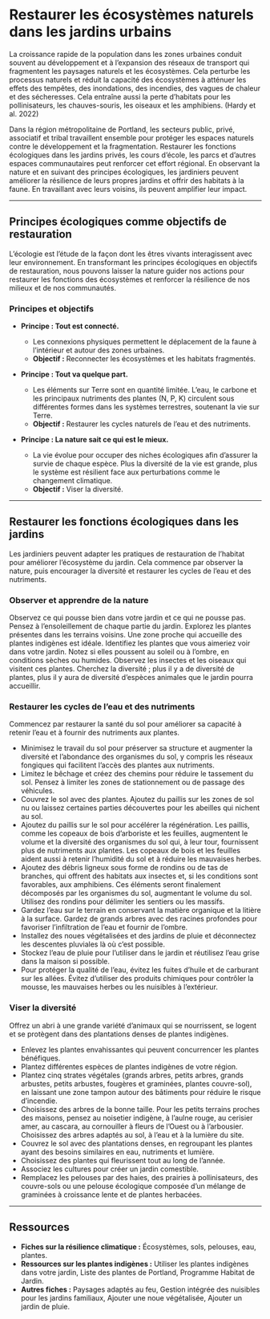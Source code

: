 # Restaurer les écosystèmes naturels dans les jardins urbains

La croissance rapide de la population dans les zones urbaines conduit souvent au développement et à l’expansion des réseaux de transport qui fragmentent les paysages naturels et les écosystèmes. Cela perturbe les processus naturels et réduit la capacité des écosystèmes à atténuer les effets des tempêtes, des inondations, des incendies, des vagues de chaleur et des sécheresses. Cela entraîne aussi la perte d’habitats pour les pollinisateurs, les chauves-souris, les oiseaux et les amphibiens. (Hardy et al. 2022)

Dans la région métropolitaine de Portland, les secteurs public, privé, associatif et tribal travaillent ensemble pour protéger les espaces naturels contre le développement et la fragmentation. Restaurer les fonctions écologiques dans les jardins privés, les cours d’école, les parcs et d’autres espaces communautaires peut renforcer cet effort régional. En observant la nature et en suivant des principes écologiques, les jardiniers peuvent améliorer la résilience de leurs propres jardins et offrir des habitats à la faune. En travaillant avec leurs voisins, ils peuvent amplifier leur impact.

---

## Principes écologiques comme objectifs de restauration

L’écologie est l’étude de la façon dont les êtres vivants interagissent avec leur environnement. En transformant les principes écologiques en objectifs de restauration, nous pouvons laisser la nature guider nos actions pour restaurer les fonctions des écosystèmes et renforcer la résilience de nos milieux et de nos communautés.

### Principes et objectifs

- **Principe : Tout est connecté.**  
  - Les connexions physiques permettent le déplacement de la faune à l’intérieur et autour des zones urbaines.  
  - **Objectif :** Reconnecter les écosystèmes et les habitats fragmentés.

- **Principe : Tout va quelque part.**  
  - Les éléments sur Terre sont en quantité limitée. L’eau, le carbone et les principaux nutriments des plantes (N, P, K) circulent sous différentes formes dans les systèmes terrestres, soutenant la vie sur Terre.  
  - **Objectif :** Restaurer les cycles naturels de l’eau et des nutriments.

- **Principe : La nature sait ce qui est le mieux.**  
  - La vie évolue pour occuper des niches écologiques afin d’assurer la survie de chaque espèce. Plus la diversité de la vie est grande, plus le système est résilient face aux perturbations comme le changement climatique.  
  - **Objectif :** Viser la diversité.

---

## Restaurer les fonctions écologiques dans les jardins

Les jardiniers peuvent adapter les pratiques de restauration de l’habitat pour améliorer l’écosystème du jardin. Cela commence par observer la nature, puis encourager la diversité et restaurer les cycles de l’eau et des nutriments.

### Observer et apprendre de la nature

Observez ce qui pousse bien dans votre jardin et ce qui ne pousse pas. Pensez à l’ensoleillement de chaque partie du jardin. Explorez les plantes présentes dans les terrains voisins. Une zone proche qui accueille des plantes indigènes est idéale. Identifiez les plantes que vous aimeriez voir dans votre jardin. Notez si elles poussent au soleil ou à l’ombre, en conditions sèches ou humides. Observez les insectes et les oiseaux qui visitent ces plantes. Cherchez la diversité ; plus il y a de diversité de plantes, plus il y aura de diversité d’espèces animales que le jardin pourra accueillir.

### Restaurer les cycles de l’eau et des nutriments

Commencez par restaurer la santé du sol pour améliorer sa capacité à retenir l’eau et à fournir des nutriments aux plantes.

- Minimisez le travail du sol pour préserver sa structure et augmenter la diversité et l’abondance des organismes du sol, y compris les réseaux fongiques qui facilitent l’accès des plantes aux nutriments.
- Limitez le bêchage et créez des chemins pour réduire le tassement du sol. Pensez à limiter les zones de stationnement ou de passage des véhicules.
- Couvrez le sol avec des plantes. Ajoutez du paillis sur les zones de sol nu ou laissez certaines parties découvertes pour les abeilles qui nichent au sol.
- Ajoutez du paillis sur le sol pour accélérer la régénération. Les paillis, comme les copeaux de bois d’arboriste et les feuilles, augmentent le volume et la diversité des organismes du sol qui, à leur tour, fournissent plus de nutriments aux plantes. Les copeaux de bois et les feuilles aident aussi à retenir l’humidité du sol et à réduire les mauvaises herbes.
- Ajoutez des débris ligneux sous forme de rondins ou de tas de branches, qui offrent des habitats aux insectes et, si les conditions sont favorables, aux amphibiens. Ces éléments seront finalement décomposés par les organismes du sol, augmentant le volume du sol. Utilisez des rondins pour délimiter les sentiers ou les massifs.
- Gardez l’eau sur le terrain en conservant la matière organique et la litière à la surface. Gardez de grands arbres avec des racines profondes pour favoriser l’infiltration de l’eau et fournir de l’ombre.
- Installez des noues végétalisées et des jardins de pluie et déconnectez les descentes pluviales là où c’est possible.
- Stockez l’eau de pluie pour l’utiliser dans le jardin et réutilisez l’eau grise dans la maison si possible.
- Pour protéger la qualité de l’eau, évitez les fuites d’huile et de carburant sur les allées. Évitez d’utiliser des produits chimiques pour contrôler la mousse, les mauvaises herbes ou les nuisibles à l’extérieur.

### Viser la diversité

Offrez un abri à une grande variété d’animaux qui se nourrissent, se logent et se protègent dans des plantations denses de plantes indigènes.

- Enlevez les plantes envahissantes qui peuvent concurrencer les plantes bénéfiques.
- Plantez différentes espèces de plantes indigènes de votre région.
- Plantez cinq strates végétales (grands arbres, petits arbres, grands arbustes, petits arbustes, fougères et graminées, plantes couvre-sol), en laissant une zone tampon autour des bâtiments pour réduire le risque d’incendie.
- Choisissez des arbres de la bonne taille. Pour les petits terrains proches des maisons, pensez au noisetier indigène, à l’aulne rouge, au cerisier amer, au cascara, au cornouiller à fleurs de l’Ouest ou à l’arbousier. Choisissez des arbres adaptés au sol, à l’eau et à la lumière du site.
- Couvrez le sol avec des plantations denses, en regroupant les plantes ayant des besoins similaires en eau, nutriments et lumière.
- Choisissez des plantes qui fleurissent tout au long de l’année.
- Associez les cultures pour créer un jardin comestible.
- Remplacez les pelouses par des haies, des prairies à pollinisateurs, des couvre-sols ou une pelouse écologique composée d’un mélange de graminées à croissance lente et de plantes herbacées.

---

## Ressources

- **Fiches sur la résilience climatique :** Écosystèmes, sols, pelouses, eau, plantes.
- **Ressources sur les plantes indigènes :** Utiliser les plantes indigènes dans votre jardin, Liste des plantes de Portland, Programme Habitat de Jardin.
- **Autres fiches :** Paysages adaptés au feu, Gestion intégrée des nuisibles pour les jardins familiaux, Ajouter une noue végétalisée, Ajouter un jardin de pluie.

